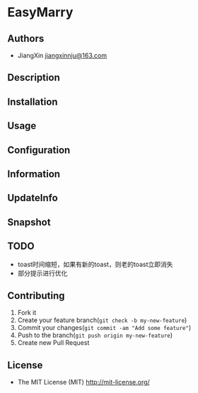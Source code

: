 # EasyMarry

## Authors

+ JiangXin jiangxinnju@163.com

## Description

## Installation

## Usage

## Configuration

## Information

## UpdateInfo

## Snapshot

## TODO

+ toast时间缩短，如果有新的toast，则老的toast立即消失
+ 部分提示进行优化

## Contributing

1. Fork it
2. Create your feature branch(`git check -b my-new-feature`)
3. Commit your changes(`git commit -am "Add some feature"`)
4. Push to the branch(`git push origin my-new-feature`)
5. Create new Pull Request

## License

+ The MIT License (MIT) <http://mit-license.org/>
